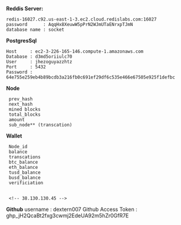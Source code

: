 **Reddis Server:**

    redis-16027.c92.us-east-1-3.ec2.cloud.redislabs.com:16027
    password      : AqqHx8XeuwW5pPrN2WJmUTaENrxpTJmN
    database name : socket  

**PostgresSql**

    Host     : ec2-3-226-165-146.compute-1.amazonaws.com
    Database : d3md5oriiulc70
    User     : jhezoguyazzhtz
    Port     : 5432
    Password : 64e755e259eb4b89bcdb3a216fb0c691ef29df6c535e466e67505e925f1defbc

    
    
**Node**

     prev_hash
     next_hash
     mined blocks
     total_blocks
     amount
     sub_node** (transcation)
    
**Wallet**

     Node_id
     balance
     transcations
     btc_balance
     eth_balance
     tusd_balance
     busd_balance
     verificiation


     <!-- 38.130.130.45 -->

**Github**
     username : dextern007
     Github Access Token : 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